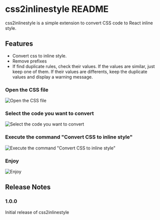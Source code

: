 # css2inlinestyle README

css2inlinestyle is a simple extension to convert CSS code to React inline style.

## Features

- Convert css to inline style.
- Remove prefixes
- If find duplicate rules, check their values. If the values are similar, just keep one of them. If their values are differents, keep the duplicate values and display a warning message.

### Open the CSS file

![Open the CSS file](https://github.com/gpanneti/css2inlinestyle/blob/master/images/screen-0.png)

### Select the code you want to convert

![Select the code you want to convert](https://github.com/gpanneti/css2inlinestyle/blob/master/images/screen-1.png)

### Execute the command "Convert CSS to inline style"

![Execute the command "Convert CSS to inline style"](https://github.com/gpanneti/css2inlinestyle/blob/master/images/screen-2.png)

### Enjoy

![Enjoy](https://github.com/gpanneti/css2inlinestyle/blob/master/images/screen-3.png)

## Release Notes


### 1.0.0

Initial release of css2inlinestyle
